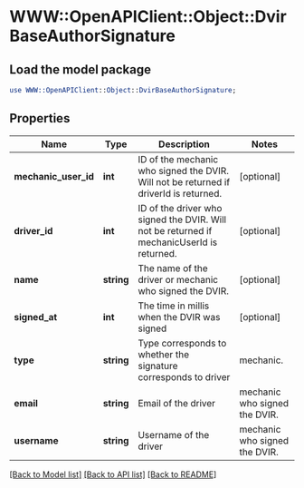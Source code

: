 # WWW::OpenAPIClient::Object::DvirBaseAuthorSignature

## Load the model package
```perl
use WWW::OpenAPIClient::Object::DvirBaseAuthorSignature;
```

## Properties
Name | Type | Description | Notes
------------ | ------------- | ------------- | -------------
**mechanic_user_id** | **int** | ID of the mechanic who signed the DVIR. Will not be returned if driverId is returned. | [optional] 
**driver_id** | **int** | ID of the driver who signed the DVIR. Will not be returned if mechanicUserId is returned. | [optional] 
**name** | **string** | The name of the driver or mechanic who signed the DVIR. | [optional] 
**signed_at** | **int** | The time in millis when the DVIR was signed | [optional] 
**type** | **string** | Type corresponds to whether the signature corresponds to driver|mechanic. | [optional] 
**email** | **string** | Email of the  driver|mechanic who signed the DVIR. | [optional] 
**username** | **string** | Username of the  driver|mechanic who signed the DVIR. | [optional] 

[[Back to Model list]](../README.md#documentation-for-models) [[Back to API list]](../README.md#documentation-for-api-endpoints) [[Back to README]](../README.md)



